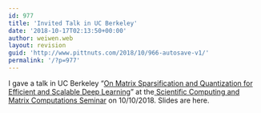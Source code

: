 ```yaml
---
id: 977
title: 'Invited Talk in UC Berkeley'
date: '2018-10-17T02:13:50+00:00'
author: weiwen.web
layout: revision
guid: 'http://www.pittnuts.com/2018/10/966-autosave-v1/'
permalink: '/?p=977'
---
```


I gave a talk in UC Berkeley “[On Matrix Sparsification and Quantization for Efficient and Scalable Deep Learning](http://events.berkeley.edu/index.php/calendar/sn/eecs.html?event_ID=120736)” at the[ Scientific Computing and Matrix Computations Seminar](https://math.berkeley.edu/~mgu/LAPACKSeminar.htm) on 10/10/2018. Slides are here.

<audio controls="controls" style="display: none;"></audio>

<audio controls="controls" style="display: none;"></audio>

<audio controls="controls" style="display: none;"></audio>

<audio controls="controls" style="display: none;"></audio>

<audio controls="controls" style="display: none;"></audio>